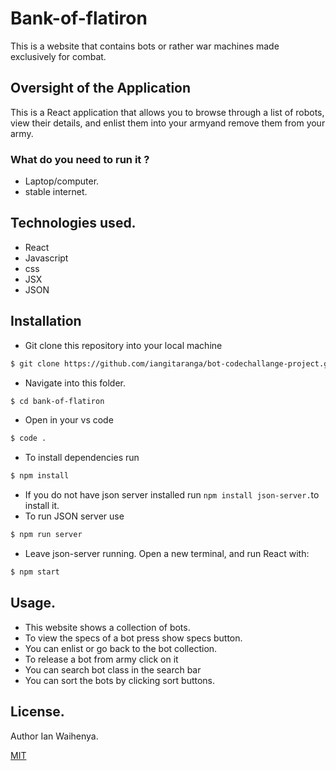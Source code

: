 # Bank-of-flatiron
This is a website that contains bots or rather war machines made exclusively for combat.

## Oversight of the Application
This is a React application that allows you to browse through a list of robots, view their details, and enlist them into your armyand remove them from your army.


### What do you need to run it ?
* Laptop/computer.
* stable internet.

## Technologies used.
* React
* Javascript
* css
* JSX
* JSON
  
## Installation
* Git clone this repository into your local machine
```bash
$ git clone https://github.com/iangitaranga/bot-codechallange-project.git
```
* Navigate into this folder.
```bash
$ cd bank-of-flatiron
```
* Open in your vs code
```bash
$ code .
```
* To install dependencies run
```bash
$ npm install
```
* If you do not have json server installed run `npm install json-server.`to install it.
* To run JSON server use
```bash
$ npm run server
```
* Leave json-server running. Open a new terminal, and run React with:
```bash
$ npm start
```

## Usage.
* This website shows a collection of bots.
* To view the specs of a bot press show specs button.
* You can enlist or go back to the bot collection.
* To release a bot from army click on it
* You can search bot class in the search bar
* You can sort the bots by clicking sort buttons.

## License.
Author Ian Waihenya.

[MIT](https://choosealicense.com/licenses/mit/)
